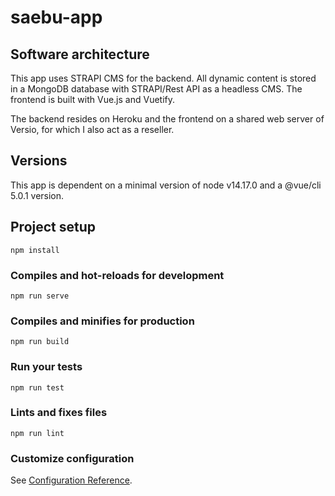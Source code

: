 # saebu-app

## Software architecture

This app uses STRAPI CMS for the backend.
All dynamic content is stored in a MongoDB database with STRAPI/Rest API as a headless CMS. The frontend is built with Vue.js and Vuetify.

The backend resides on Heroku and the frontend on a shared web server of Versio, for which I also act as a reseller.

## Versions

This app is dependent on a minimal version of node v14.17.0 and a @vue/cli 5.0.1 version.

## Project setup
```
npm install
```


### Compiles and hot-reloads for development
```
npm run serve
```

### Compiles and minifies for production
```
npm run build
```

### Run your tests
```
npm run test
```

### Lints and fixes files
```
npm run lint
```

### Customize configuration
See [Configuration Reference](https://cli.vuejs.org/config/).
